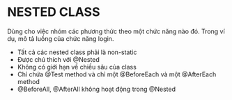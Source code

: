 # NESTED CLASS
Dùng cho việc nhóm các phương thức theo một chức năng nào đó. Trong ví dụ, mô tả luồng của chức năng login.
- Tất cả các nested class phải là non-static
- Được chú thích với @Nested
- Không có giới hạn về chiều sâu của class
- Chỉ chứa @Test method và chỉ một @BeforeEach và một @AfterEach method
- @BeforeAll, @AfterAll không hoạt động trong @Nested